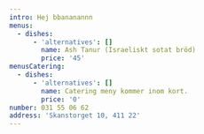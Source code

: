 ```yaml
---
intro: Hej bbananannn
menus:
  - dishes:
      - 'alternatives': []
        name: Ash Tanur (Israeliskt sotat bröd)
        price: '45'
menusCatering:
  - dishes:
      - 'alternatives': []
        name: Catering meny kommer inom kort.
        price: '0'
number: 031 55 06 62
address: 'Skanstorget 10, 411 22'
---
```


